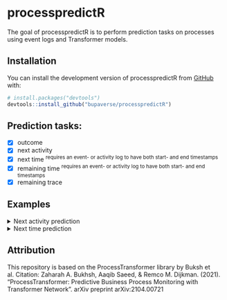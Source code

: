 
<!-- README.md is generated from README.Rmd. Please edit that file -->

# processpredictR

<!-- badges: start -->
<!-- badges: end -->

The goal of processpredictR is to perform prediction tasks on processes
using event logs and Transformer models.

## Installation

You can install the development version of processpredictR from
[GitHub](https://github.com/) with:

``` r
# install.packages("devtools")
devtools::install_github("bupaverse/processpredictR")
```

## Prediction tasks:

-   [x] outcome
-   [x] next activity
-   [x] next time <sup>requires an event- or activity log to have both
    start- and end timestamps</sup>
-   [x] remaining time <sup>requires an event- or activity log to have
    both start- and end timestamps</sup>
-   [x] remaining trace

## Examples

<details>
<summary>
Next activity prediction
</summary>
<p>

### Installation

``` r
install.packages("https://github.com/bupaverse/processpredictR.git")
library(processpredictR)
library(eventdataR)
```

### preprocess dataset

``` r
df <- create_prefix_df(traffic_fines, prediction = "next_activity")
df
```

### split dataset into train- and test dataset

``` r
split_train_test_df(df, ratio = 0.7)
df_train <- split_train_test_df(df, ratio = 0.7)$train_df
df_test <- split_train_test_df(df, ratio = 0.7)$test_df
```

### tokenize train dataset

``` r
tokens_train <- tokenize(df_train, vocabulary = create_vocabulary(df))
tokens_train
```

### define transformer model

``` r
model <- transformer_model(df)
model
```

### compile transformer model

``` r
transformer_compile(transformer_model = model, learning_rate = 0.001)
```

### fit transformer model

``` r
transformer_fit(transformer_model = model, tokens_train = tokens_train,
                maxlen = max_case_length(df), num_epochs = 15, batch_size = 12, file = "example_model_next_activity")
```

### tokenize test dataset

``` r
tokens_test <- tokenize(df_test, vocabulary = create_vocabulary(df))
```

### predict on test data

``` r
results <- transformer_predict(transformer_model = model, tokens_test = tokens_test, maxlen = max_case_length(df))
results
```

### visualize with tensorboard

``` r
tensorboard(log_dir = "tensorboard/")
```

</p>
</details>
<details>
<summary>
Next time prediction
</summary>
<p>

### Installation

``` r
install.packages("https://github.com/bupaverse/processpredictR.git")
library(processpredictR)
```

### preprocess dataset

``` r
df <- create_prefix_df(eventdataR::patients, prediction = "next_time")
df
```

### split dataset into train- and test dataset

``` r
split_train_test_df(df, ratio = 0.7)
df_train <- split_train_test_df(df, ratio = 0.7)$train_df
df_test <- split_train_test_df(df, ratio = 0.7)$test_df
```

### tokenize train dataset

``` r
tokens_train <- tokenize(df_train, vocabulary = create_vocabulary(df))
tokens_train
```

### define transformer model

``` r
model <- transformer_model(df)
model
```

### compile transformer model

``` r
transformer_compile(transformer_model = model, learning_rate = 0.001)
```

### fit transformer model

``` r
transformer_fit(transformer_model = model, tokens_train = tokens_train,
                maxlen = max_case_length(df), num_epochs = 10, batch_size = 12, file = "example_model_next_time")
```

### tokenize test dataset

``` r
tokens_test <- tokenize(df_test, vocabulary = create_vocabulary(df))
```

### predict on test data

``` r
results <- transformer_predict(transformer_model = model, tokens_test = tokens_test, maxlen = max_case_length(df), predict_type = "metrics")
results
```

### get the predicted values y_pred and calculate metrics

``` r
y_pred <- transformer_predict(transformer_model = model, tokens_test = tokens_test, maxlen = max_case_length(df), predict_type = "y_pred")
y_pred %>% as.vector()
```

``` r
scale(df_test$next_time) -> standardScaled
standardScaled

(y_pred %>% as.vector() * attr(standardScaled, 'scaled:scale') + attr(standardScaled, 'scaled:center')) %>% summary()

MAPE <- mean(abs((tokens_test$token_y-y_pred)/tokens_test$token_y))*100
MAPE
r2_score <- cor(tokens_test$token_y,y_pred)^2
r2_score

Metrics::mae(tokens_test$token_y, y_pred)
Metrics::rmse(tokens_test$token_y, y_pred)
```

### tensorboard

``` r
keras::tensorboard(log_dir = "tensorboard/")
```

</p>
</details>

## Attribution

This repository is based on the ProcessTransformer library by Buksh et
al. Citation: Zaharah A. Bukhsh, Aaqib Saeed, & Remco M. Dijkman.
(2021). “ProcessTransformer: Predictive Business Process Monitoring with
Transformer Network”. arXiv preprint arXiv:2104.00721
